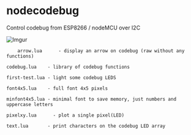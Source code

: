 # nodecodebug
Control codebug from ESP8266 / nodeMCU over I2C

![Imgur](http://i.imgur.com/XJjNaiwm.jpg)


        arrow.lua      - display an arrow on codebug (raw without any functions) 
  
	codebug.lua    - library of codebug functions
	
	first-test.lua - light some codebug LEDS
	
	font4x5.lua    - full font 4x5 pixels
	
	minfont4x5.lua - minimal font to save memory, just numbers and uppercase letters
	
	pixelxy.lua 	 - plot a single pixel(LED) 
	
	text.lua       - print characters on the codebug LED array
